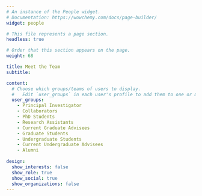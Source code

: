 ```yaml
---
# An instance of the People widget.
# Documentation: https://wowchemy.com/docs/page-builder/
widget: people

# This file represents a page section.
headless: true

# Order that this section appears on the page.
weight: 68

title: Meet the Team
subtitle:

content:
  # Choose which groups/teams of users to display.
  #   Edit `user_groups` in each user's profile to add them to one or more of these groups.
  user_groups:
    - Principal Investigator
    - Collaborators
    - PhD Students
    - Research Assistants
    - Current Graduate Advisees
    - Graduate Students
    - Undergraduate Students
    - Current Undergraduate Advisees
    - Alumni
    
design:
  show_interests: false
  show_role: true
  show_social: true
  show_organizations: false
---
```

